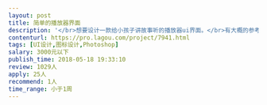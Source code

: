 ```yaml
---                
layout: post       
title: 简单的播放器界面           
description: '</br>想要设计一款给小孩子讲故事听的播放器ui界面。</br>有大概的参考风格，页面大概为3个：</br>1、播放器界面（图片 进度条之类的常规页面）</br>2、故事文本页（图片文字的排版）</br>3、故事列表页</br>需要有两种主题，分别对应白天和夜晚。</br>'     
contenturl: https://pro.lagou.com/project/7941.html      
tags: [UI设计,图标设计,Photoshop]            
salary: 3000元以下          
publish_time: 2018-05-18 19:33:10         
review: 1029人                   
apply: 25人                   
recommend: 1人                   
time_range: 小于1周              
---                 
```

